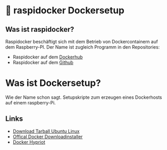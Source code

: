 # :whale: raspidocker Dockersetup


## Was ist raspidocker?
Raspidocker beschäftigt sich mit dem Betrieb von Dockercontainern auf dem Raspberry-PI. 
Der Name ist zugleich Programm in den Repositories:
- Raspidocker auf dem <a href="https://hub.docker.com/r/raspidocker/">Dockerhub</a>
- Raspidocker auf dem <a href="https://github.com/raspidocker">Github</a>


# Was ist Dockersetup?
Wie der Name schon sagt. Setupskripte zum erzeugen eines Dockerhosts auf einem raspberry-Pi.

## Links
- <a href="http://director.downloads.raspberrypi.org/raspbian/images/raspbian-2016-05-31/2016-05-27-raspbian-jessie.zip">Download Tarball Ubuntu Linux</a>
- <a href="https://get.docker.com">Offical Docker Downloadinstaller</a>
- <a href="http://blog.hypriot.com/downloads/">Docker Hypriot</a>
